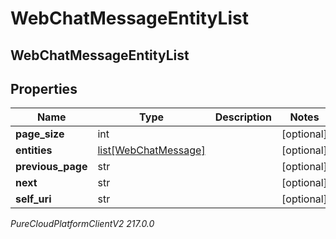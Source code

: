 # WebChatMessageEntityList

## WebChatMessageEntityList

## Properties

|Name | Type | Description | Notes|
|------------ | ------------- | ------------- | -------------|
| **page_size** | int |  | [optional] |
| **entities** | [list[WebChatMessage]](WebChatMessage) |  | [optional] |
| **previous_page** | str |  | [optional] |
| **next** | str |  | [optional] |
| **self_uri** | str |  | [optional] |



_PureCloudPlatformClientV2 217.0.0_
